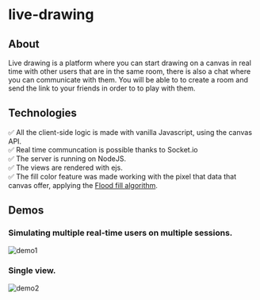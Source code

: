 # live-drawing

## About

Live drawing is a platform where you can start drawing on a canvas in real time with other users that are in the same room, there is also a chat where you can communicate with them. You will be able to to create a room and send the link to your friends in order to to play with them.   


## Technologies

✅ All the client-side logic is made with vanilla Javascript, using the canvas API. <br>
✅ Real time communcation is possible thanks to Socket.io <br>
✅ The server is running on NodeJS. <br>
✅ The views are rendered with ejs. <br>
✅ The fill color feature was made working with the pixel that data that canvas offer, applying the [Flood fill algorithm](https://en.wikipedia.org/wiki/Flood_fill). <br>

## Demos

### Simulating multiple real-time users on multiple sessions.
![demo1](https://user-images.githubusercontent.com/44708451/161919672-e23746f4-e7e4-4612-abd6-1b3629711bea.gif)


### Single view.
![demo2](https://user-images.githubusercontent.com/44708451/161919690-da6ab250-5854-454d-981e-014003016d02.gif)
